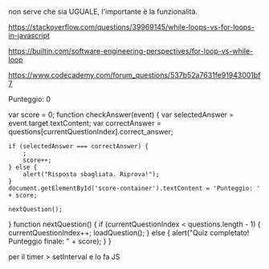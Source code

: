 non serve che sia UGUALE, l'importante è la funzionalità.

https://stackoverflow.com/questions/39969145/while-loops-vs-for-loops-in-javascript

https://builtin.com/software-engineering-perspectives/for-loop-vs-while-loop

https://www.codecademy.com/forum_questions/537b52a7631fe91943001bf7


<div id="score-container">Punteggio: 0</div>

var score = 0;
function checkAnswer(event) {
    var selectedAnswer = event.target.textContent;
    var correctAnswer = questions[currentQuestionIndex].correct_answer;

    if (selectedAnswer === correctAnswer) {
        ;
        score++; 
    } else {
        alert("Risposta sbagliata. Riprova!");
    }
    document.getElementById('score-container').textContent = 'Punteggio: ' + score;

    nextQuestion();
}
function nextQuestion() {
    if (currentQuestionIndex < questions.length - 1) {
        currentQuestionIndex++;
        loadQuestion();
    } else {
        alert("Quiz completato! Punteggio finale: " + score);
    }
}



per il timer > setInterval e lo fa JS